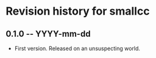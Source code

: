 # Revision history for smallcc

## 0.1.0 -- YYYY-mm-dd

- First version. Released on an unsuspecting world.
